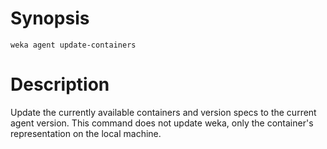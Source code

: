 # Synopsis

```weka agent update-containers ```

# Description

Update the currently available containers and version specs to the current agent version. This command does not update weka, only the container's representation on the local machine.
